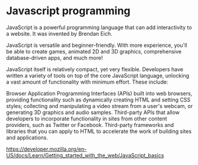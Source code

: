 # Javascript programming

JavaScript is a powerful programming language that can add interactivity to a website. It was invented by Brendan Eich.

JavaScript is versatile and beginner-friendly. With more experience, you'll be able to create games, animated 2D and 3D graphics, comprehensive database-driven apps, and much more!

JavaScript itself is relatively compact, yet very flexible. Developers have written a variety of tools on top of the core JavaScript language, unlocking a vast amount of functionality with minimum effort. These include:

Browser Application Programming Interfaces (APIs) built into web browsers, providing functionality such as dynamically creating HTML and setting CSS styles; collecting and manipulating a video stream from a user's webcam, or generating 3D graphics and audio samples.
Third-party APIs that allow developers to incorporate functionality in sites from other content providers, such as Twitter or Facebook.
Third-party frameworks and libraries that you can apply to HTML to accelerate the work of building sites and applications.

<https://developer.mozilla.org/en-US/docs/Learn/Getting_started_with_the_web/JavaScript_basics>

